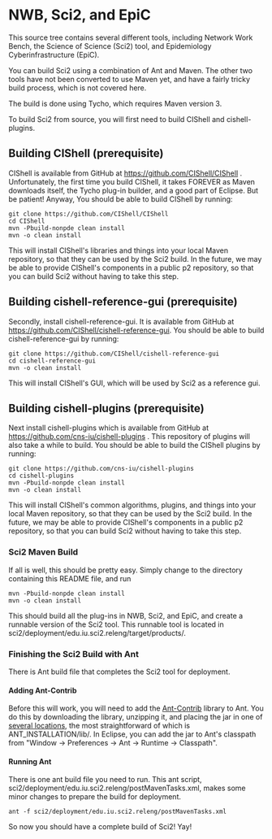 # NWB, Sci2, and EpiC

This source tree contains several different tools, including Network Work
Bench, the Science of Science (Sci2) tool, and Epidemiology Cyberinfrastructure
(EpiC).

You can build Sci2 using a combination of Ant and Maven. The other two tools
have not been converted to use Maven yet, and have a fairly tricky build
process, which is not covered here.

The build is done using Tycho, which requires Maven version 3.

To build Sci2 from source, you will first need to build CIShell and cishell-plugins.

## Building CIShell (prerequisite)

CIShell is available from GitHub at https://github.com/CIShell/CIShell . Unfortunately, the
first time you build CIShell, it takes FOREVER as Maven downloads itself, the
Tycho plug-in builder, and a good part of Eclipse. But be patient! Anyway, You
should be able to build CIShell by running:

    git clone https://github.com/CIShell/CIShell
    cd CIShell
    mvn -Pbuild-nonpde clean install
    mvn -o clean install

This will install CIShell's libraries and things into your local Maven
repository, so that they can be used by the Sci2 build. In the future, we may be
able to provide CIShell's components in a public p2 repository, so that you can
build Sci2 without having to take this step.

## Building cishell-reference-gui (prerequisite)

Secondly, install cishell-reference-gui. It is available from GitHub at
https://github.com/CIShell/cishell-reference-gui.
You should be able to build cishell-reference-gui by running:

    git clone https://github.com/CIShell/cishell-reference-gui
    cd cishell-reference-gui
    mvn -o clean install

This will install CIShell's GUI, which will be used by Sci2 as a reference gui.

## Building cishell-plugins (prerequisite)

Next install cishell-plugins which is available from GitHub at
https://github.com/cns-iu/cishell-plugins . This repository of plugins will also
take a while to build. You should be able to build the CIShell plugins by running:

    git clone https://github.com/cns-iu/cishell-plugins
    cd cishell-plugins
    mvn -Pbuild-nonpde clean install
    mvn -o clean install

This will install CIShell's common algorithms, plugins, and things into your local Maven
repository, so that they can be used by the Sci2 build. In the future, we may be
able to provide CIShell's components in a public p2 repository, so that you can
build Sci2 without having to take this step.

### Sci2 Maven Build

If all is well, this should be pretty easy. Simply change to the directory
containing this README file, and run

    mvn -Pbuild-nonpde clean install
    mvn -o clean install

This should build all the plug-ins in NWB, Sci2, and EpiC, and
create a runnable version of the Sci2 tool. This runnable tool is located in
sci2/deployment/edu.iu.sci2.releng/target/products/.

### Finishing the Sci2 Build with Ant

There is Ant build file that completes the Sci2 tool for deployment.

#### Adding Ant-Contrib

Before this will work, you will need to add the
[Ant-Contrib](http://ant-contrib.sourceforge.net/)
library to Ant. You do this by downloading
the library, unzipping it, and placing the jar in one of
[several locations](http://ant.apache.org/manual/install.html#optionalTasks),
the most straightforward of which is ANT_INSTALLATION/lib/. In Eclipse,
you can add the jar to Ant's classpath from "Window -> Preferences ->
Ant -> Runtime -> Classpath".

#### Running Ant

There is one ant build file you need to run. This ant script,
sci2/deployment/edu.iu.sci2.releng/postMavenTasks.xml, makes some minor changes
to prepare the build for deployment.

    ant -f sci2/deployment/edu.iu.sci2.releng/postMavenTasks.xml

So now you should have a complete build of Sci2!  Yay!

